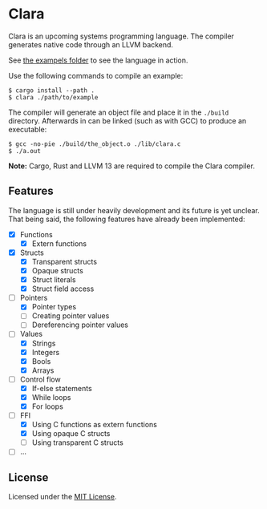 # Clara

Clara is an upcoming systems programming language.
The compiler generates native code through an LLVM backend.

See [the exampels folder](./examples/) to see the language in action.

Use the following commands to compile an example:

```
$ cargo install --path .
$ clara ./path/to/example
```

The compiler will generate an object file and place it in the `./build` directory.
Afterwards in can be linked (such as with GCC) to produce an executable:

```
$ gcc -no-pie ./build/the_object.o ./lib/clara.c
$ ./a.out
```

**Note:** Cargo, Rust and LLVM 13 are required to compile the Clara compiler.

## Features

The language is still under heavily development and its future is yet unclear.
That being said, the following features have already been implemented:

- [x] Functions
  - [x] Extern functions
- [x] Structs
  - [x] Transparent structs
  - [x] Opaque structs
  - [x] Struct literals
  - [x] Struct field access
- [ ] Pointers
  - [x] Pointer types
  - [ ] Creating pointer values
  - [ ] Dereferencing pointer values
- [ ] Values
  - [x] Strings
  - [x] Integers
  - [x] Bools
  - [x] Arrays
- [ ] Control flow
  - [x] If-else statements
  - [x] While loops
  - [x] For loops
- [ ] FFI
  - [x] Using C functions as extern functions
  - [x] Using opaque C structs
  - [ ] Using transparent C structs
- [ ] ...

## License

Licensed under the [MIT License](./LICENSE).
